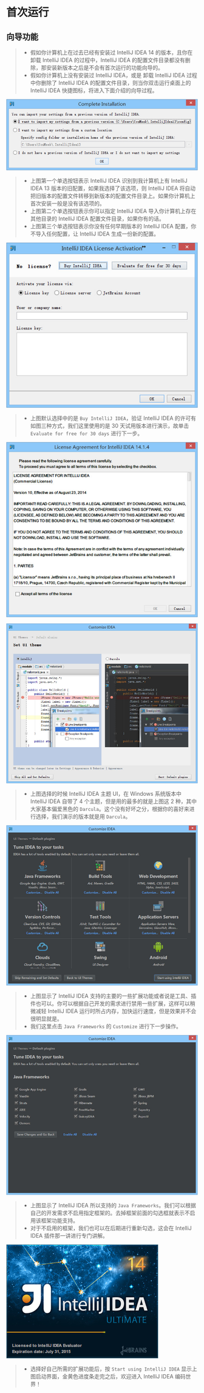 # 首次运行

## 向导功能

> * 假如你计算机上在过去已经有安装过 IntelliJ IDEA 14 的版本，且你在卸载 IntelliJ IDEA 的过程中，IntelliJ IDEA 的配置文件目录都没有删除，那安装新版本之后是不会有首次运行的功能向导的。
> * 假如你计算机上没有安装过 IntelliJ IDEA，或是 卸载 IntelliJ IDEA 过程中你删除了 IntelliJ IDEA 的配置文件目录，则当你双击运行桌面上的 IntelliJ IDEA 快捷图标，将进入下面介绍的向导过程。

![向导步骤截图](./images/vii-a-first-run-wizard-1.jpg)

> * 上图第一个单选按钮表示 IntelliJ IDEA 识别到我计算机上有 IntelliJ IDEA 13 版本的旧配置，如果我选择了该选项，则 IntelliJ IDEA 将自动把旧版本的配置文件转移到新版本的配置文件目录上。如果你计算机上首次安装一般是没有该选项的。
> * 上图第二个单选按钮表示你可以指定 IntelliJ IDEA 导入你计算机上存在其他目录的 IntelliJ IDEA 配置文件目录，如果你有的话。
> * 上图第三个单选按钮表示你没有任何早期版本的 IntelliJ IDEA 配置，你不导入任何配置，让 IntelliJ IDEA 生成一份新的配置。

![向导步骤截图](./images/vii-a-first-run-wizard-2.jpg)

> * 上图默认选择中的是 `Buy IntelliJ IDEA`，验证 IntelliJ IDEA 的许可有如图三种方式，我们这里使用的是 30 天试用版本进行演示，故单击 `Evaluate for free for 30 days` 进行下一步。

![向导步骤截图](./images/vii-a-first-run-wizard-3.jpg)

![向导步骤截图](./images/vii-a-first-run-wizard-4.jpg)

> * 上图选择的时候 IntelliJ IDEA 主题 UI，在 Windows 系统版本中 IntelliJ IDEA 自带了 4 个主题，但是用的最多的就是上图这 2 种，其中大家基本偏爱黑色的 `Darcula`。这个没有好坏之分，根据你的喜好来进行选择，我们演示的版本就是用 `Darcula`。

![向导步骤截图](./images/vii-a-first-run-wizard-5.jpg)

> * 上图显示了 IntelliJ IDEA 支持的主要的一些扩展功能或者说是工具、插件也可以。你可以根据自己开发的需求进行禁用一些扩展，这样可以稍微减轻 IntelliJ IDEA 运行时所占内存，加快运行速度，但是效果并不会很明显就是。
> * 我们这里点击 `Java Frameworks` 的 `Customize` 进行下一步操作。

![向导步骤截图](./images/vii-a-first-run-wizard-6.jpg)

> * 上图显示了 IntelliJ IDEA 所以支持的 `Java Frameworks`。我们可以根据自己的开发需求不启用指定框架的。去掉框架前面的勾选框就表示不启用该框架功能支持。
> * 对于不启用的框架，我们也可以在后期进行重新勾选，这会在 IntelliJ IDEA 插件那一讲进行专门讲解。

![向导步骤截图](./images/vii-a-first-run-wizard-7.jpg)

> * 选择好自己所需的扩展功能后，按 `Start using IntelliJ IDEA` 显示上图启动界面，金黄色进度条走完之后，欢迎进入 IntelliJ IDEA 编码世界！

